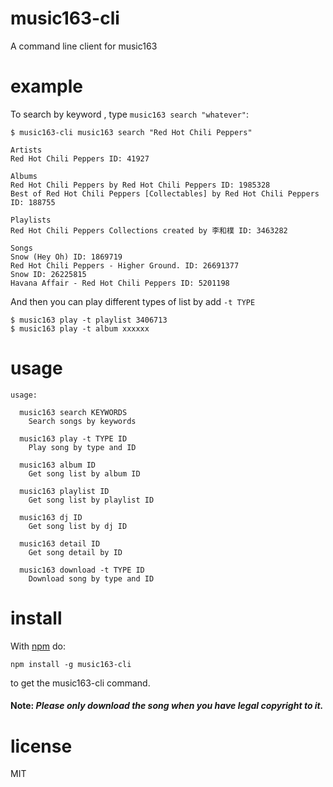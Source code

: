 music163-cli
========

A command line client for music163

# example

To search by keyword , type `music163 search "whatever"`:

```
$ music163-cli music163 search "Red Hot Chili Peppers"

Artists
Red Hot Chili Peppers ID: 41927

Albums
Red Hot Chili Peppers by Red Hot Chili Peppers ID: 1985328
Best of Red Hot Chili Peppers [Collectables] by Red Hot Chili Peppers ID: 188755

Playlists
Red Hot Chili Peppers Collections created by 李和樸 ID: 3463282

Songs
Snow (Hey Oh) ID: 1869719
Red Hot Chili Peppers - Higher Ground. ID: 26691377
Snow ID: 26225815
Havana Affair - Red Hot Chili Peppers ID: 5201198
```

And then you can play different types of list by add `-t TYPE`

```
$ music163 play -t playlist 3406713
$ music163 play -t album xxxxxx
```

# usage

```
usage:

  music163 search KEYWORDS
    Search songs by keywords

  music163 play -t TYPE ID
    Play song by type and ID

  music163 album ID
    Get song list by album ID

  music163 playlist ID
    Get song list by playlist ID

  music163 dj ID
    Get song list by dj ID

  music163 detail ID
    Get song detail by ID

  music163 download -t TYPE ID
    Download song by type and ID

```

# install

With [npm](https://npmjs.org) do:

```
npm install -g music163-cli
```

to get the music163-cli command.

#### Note: <i>Please only download the song when you have legal copyright to it.</i>

# license

MIT

